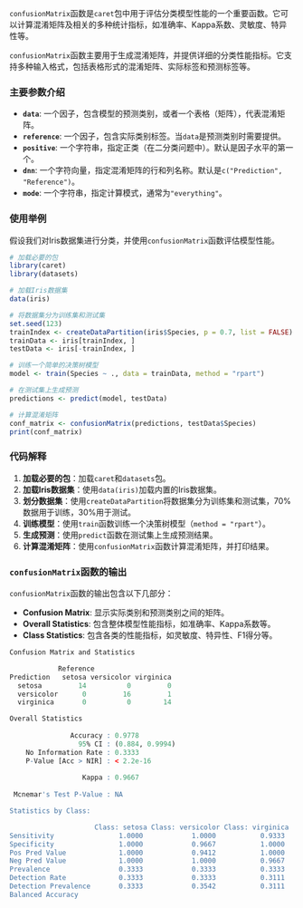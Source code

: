 `confusionMatrix`函数是`caret`包中用于评估分类模型性能的一个重要函数。它可以计算混淆矩阵及相关的多种统计指标，如准确率、Kappa系数、灵敏度、特异性等。


`confusionMatrix`函数主要用于生成混淆矩阵，并提供详细的分类性能指标。它支持多种输入格式，包括表格形式的混淆矩阵、实际标签和预测标签等。

### 主要参数介绍

- **`data`**: 一个因子，包含模型的预测类别，或者一个表格（矩阵），代表混淆矩阵。
- **`reference`**: 一个因子，包含实际类别标签。当`data`是预测类别时需要提供。
- **`positive`**: 一个字符串，指定正类（在二分类问题中）。默认是因子水平的第一个。
- **`dnn`**: 一个字符向量，指定混淆矩阵的行和列名称。默认是`c("Prediction", "Reference")`。
- **`mode`**: 一个字符串，指定计算模式，通常为`"everything"`。

### 使用举例

假设我们对Iris数据集进行分类，并使用`confusionMatrix`函数评估模型性能。

```r
# 加载必要的包
library(caret)
library(datasets)

# 加载Iris数据集
data(iris)

# 将数据集分为训练集和测试集
set.seed(123)
trainIndex <- createDataPartition(iris$Species, p = 0.7, list = FALSE)
trainData <- iris[trainIndex, ]
testData <- iris[-trainIndex, ]

# 训练一个简单的决策树模型
model <- train(Species ~ ., data = trainData, method = "rpart")

# 在测试集上生成预测
predictions <- predict(model, testData)

# 计算混淆矩阵
conf_matrix <- confusionMatrix(predictions, testData$Species)
print(conf_matrix)
```

### 代码解释

1. **加载必要的包**：加载`caret`和`datasets`包。
2. **加载Iris数据集**：使用`data(iris)`加载内置的Iris数据集。
3. **划分数据集**：使用`createDataPartition`将数据集分为训练集和测试集，70%数据用于训练，30%用于测试。
4. **训练模型**：使用`train`函数训练一个决策树模型（`method = "rpart"`）。
5. **生成预测**：使用`predict`函数在测试集上生成预测结果。
6. **计算混淆矩阵**：使用`confusionMatrix`函数计算混淆矩阵，并打印结果。

### `confusionMatrix`函数的输出

`confusionMatrix`函数的输出包含以下几部分：

- **Confusion Matrix**: 显示实际类别和预测类别之间的矩阵。
- **Overall Statistics**: 包含整体模型性能指标，如准确率、Kappa系数等。
- **Class Statistics**: 包含各类的性能指标，如灵敏度、特异性、F1得分等。

```r
Confusion Matrix and Statistics

            Reference
Prediction   setosa versicolor virginica
  setosa         14          0         0
  versicolor      0         16         1
  virginica       0          0        14

Overall Statistics
                                          
               Accuracy : 0.9778          
                 95% CI : (0.884, 0.9994)
    No Information Rate : 0.3333          
    P-Value [Acc > NIR] : < 2.2e-16       
                                          
                  Kappa : 0.9667          
                                          
 Mcnemar's Test P-Value : NA              

Statistics by Class:

                     Class: setosa Class: versicolor Class: virginica
Sensitivity                1.0000            1.0000           0.9333
Specificity                1.0000            0.9667           1.0000
Pos Pred Value             1.0000            0.9412           1.0000
Neg Pred Value             1.0000            1.0000           0.9667
Prevalence                 0.3333            0.3333           0.3333
Detection Rate             0.3333            0.3333           0.3111
Detection Prevalence       0.3333            0.3542           0.3111
Balanced Accuracy
```

